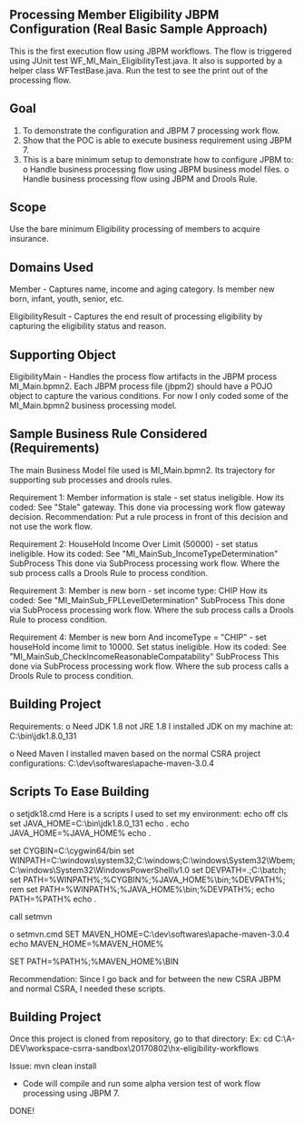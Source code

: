 Processing Member Eligibility JBPM Configuration (Real Basic Sample Approach)
-----------------------------------------------------------------------------------
This is the first execution flow using JBPM workflows. The flow is triggered using
JUnit test WF_MI_Main_EligibilityTest.java. It also is supported by a helper class
WFTestBase.java. Run the test to see the print out of the processing flow.    
 
Goal
------------
1. To demonstrate the configuration and JBPM 7 processing work flow.
2. Show that the POC is able to execute business requirement using JBPM 7.
3.  This is a bare minimum setup to demonstrate how to configure JPBM to:
o Handle business processing flow using JBPM business model files.
o Handle business processing flow using JBPM and Drools Rule. 


Scope
------------
Use the bare minimum Eligibility processing of members to acquire insurance.  


Domains Used
------------
Member - Captures name, income and aging category. Is member new born, infant, youth, senior, etc.

EligibilityResult - Captures the end result of processing eligibility by capturing the eligibility status and reason.


Supporting Object
------------
EligibilityMain - Handles the process flow artifacts in the JBPM process MI_Main.bpmn2. 
Each JBPM process file (jbpm2) should have a POJO object to capture the various conditions.
For now I only coded some of the MI_Main.bpmn2 business processing model.

 
Sample Business Rule Considered (Requirements)
--------------------------------------------------
The main Business Model file used is MI_Main.bpmn2. Its trajectory for supporting sub processes and drools rules. 

Requirement 1: Member information is stale - set status ineligible.
How its coded: 
	See "Stale" gateway.
	This done via processing work flow gateway decision. 
Recommendation: 
	Put a rule process in front of this decision and not use the work flow.

Requirement 2: HouseHold Income Over Limit (50000) - set status ineligible.
How its coded:
	See  "MI_MainSub_IncomeTypeDetermination" SubProcess
	This done via SubProcess processing work flow. 
	Where the sub process calls a Drools Rule to process condition.

Requirement 3: Member is new born - set income type: CHIP
How its coded:
	See  "MI_MainSub_FPLLevelDetermination" SubProcess
	This done via SubProcess processing work flow. 
	Where the sub process calls a Drools Rule to process condition.

Requirement 4: Member is new born And incomeType = "CHIP" - set houseHold income limit to 10000.
        Set status ineligible.
How its coded:
	See  "MI_MainSub_CheckIncomeReasonableCompatability" SubProcess
	This done via SubProcess processing work flow. 
	Where the sub process calls a Drools Rule to process condition.

Building Project
-----------------------------------------------------------------------------------
Requirements:
o Need JDK 1.8 not JRE 1.8
  I installed JDK on my machine at: C:\bin\jdk1.8.0_131

o Need Maven
  I installed maven based on the normal CSRA project configurations:
  C:\dev\softwares\apache-maven-3.0.4


Scripts To Ease Building
------------------------------
o setjdk18.cmd 
Here is a scripts I used to set my environment: 
echo off
cls
set JAVA_HOME=C:\bin\jdk1.8.0_131
echo .
echo JAVA_HOME=%JAVA_HOME% 
echo .

set CYGBIN=C:\cygwin64/bin
set WINPATH=C:\windows\system32;C:\windows;C:\windows\System32\Wbem;C:\windows\System32\WindowsPowerShell\v1.0 
set DEVPATH=.;C:\batch;
set PATH=%WINPATH%;%CYGBIN%;%JAVA_HOME%\bin;%DEVPATH%;
rem set PATH=%WINPATH%;%JAVA_HOME%\bin;%DEVPATH%;
echo PATH=%PATH% 
echo .

call setmvn

o setmvn.cmd
SET MAVEN_HOME=C:\dev\softwares\apache-maven-3.0.4
echo MAVEN_HOME=%MAVEN_HOME% 
              
SET PATH=%PATH%;%MAVEN_HOME%\BIN

Recommendation:
	Since I go back and for between the new CSRA JBPM and normal CSRA,	I needed these scripts.	

Building Project
-----------------------------
Once this project is cloned from repository, go to that directory:
Ex: cd C:\A-DEV\workspace-csrra-sandbox\20170802\hx-eligibility-workflows

Issue:
mvn clean install

- Code will compile and run some alpha version test of work flow processing using JBPM 7.

DONE!
 